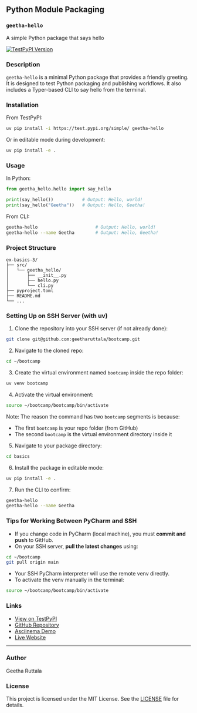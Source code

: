 ## Python Module Packaging 

### `geetha-hello`

A simple Python package that says hello

[![TestPyPI Version](https://img.shields.io/badge/TestPyPI-geetha--hello-informational?logo=pypi\&labelColor=gray\&color=blue)](https://test.pypi.org/project/geetha-hello/)

### Description

`geetha-hello` is a minimal Python package that provides a friendly greeting. It is designed to test Python packaging and publishing workflows. It also includes a Typer-based CLI to say hello from the terminal.

### Installation

From TestPyPI:

```bash
uv pip install -i https://test.pypi.org/simple/ geetha-hello
```

Or in editable mode during development:

```bash
uv pip install -e .
```

### Usage

In Python:

```python
from geetha_hello.hello import say_hello

print(say_hello())           # Output: Hello, world!
print(say_hello("Geetha"))   # Output: Hello, Geetha!
```

From CLI:

```bash
geetha-hello                      # Output: Hello, world!
geetha-hello --name Geetha        # Output: Hello, Geetha!
```

### Project Structure

```
ex-basics-3/
├── src/
│   └── geetha_hello/
│       ├── __init__.py
│       ├── hello.py
│       └── cli.py
├── pyproject.toml
├── README.md
└── ...
```

### Setting Up on SSH Server (with uv)

1. Clone the repository into your SSH server (if not already done):

```bash
git clone git@github.com:geetharuttala/bootcamp.git
```

2. Navigate to the cloned repo:

```bash
cd ~/bootcamp
```

3. Create the virtual environment named `bootcamp` inside the repo folder:

```bash
uv venv bootcamp
```

4. Activate the virtual environment:

```bash
source ~/bootcamp/bootcamp/bin/activate
```

Note: The reason the command has two `bootcamp` segments is because:

* The first `bootcamp` is your repo folder (from GitHub)
* The second `bootcamp` is the virtual environment directory inside it

5. Navigate to your package directory:

```bash
cd basics
```

6. Install the package in editable mode:

```bash
uv pip install -e .
```

7. Run the CLI to confirm:

```bash
geetha-hello
geetha-hello --name Geetha
```

### Tips for Working Between PyCharm and SSH

* If you change code in PyCharm (local machine), you must **commit and push** to GitHub.
* On your SSH server, **pull the latest changes** using:

```bash
cd ~/bootcamp
git pull origin main
```

* Your SSH PyCharm interpreter will use the remote venv directly.
* To activate the venv manually in the terminal:

```bash
source ~/bootcamp/bootcamp/bin/activate
```

### Links

* [View on TestPyPI](https://test.pypi.org/project/geetha-hello/)
* [GitHub Repository](https://github.com/geetharuttala/bootcamp/tree/main/days/day0)
* [Asciinema Demo](https://asciinema.org/a/SyUQvXPtwQ2JwJaU3qnag2VMC)
* [Live Website](https://geethar.mooo.com)

---

### Author

Geetha Ruttala

### License

This project is licensed under the MIT License. See the [LICENSE](LICENSE) file for details.
